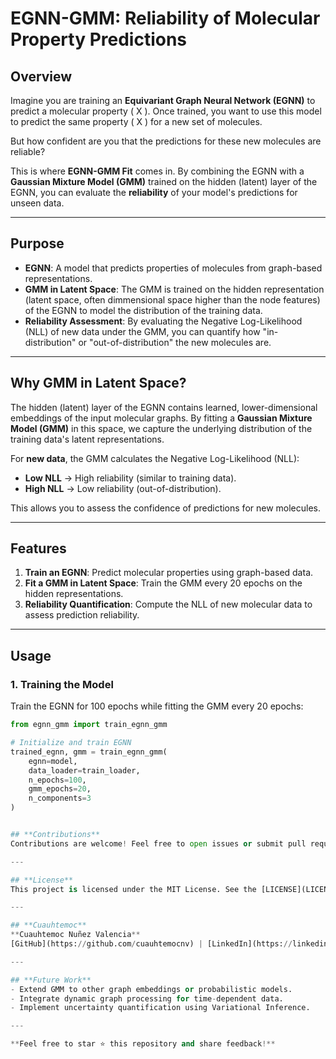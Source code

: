 # EGNN-GMM: Reliability of Molecular Property Predictions

## Overview

Imagine you are training an **Equivariant Graph Neural Network (EGNN)** to predict a molecular property \( X \). Once trained, you want to use this model to predict the same property \( X \) for a new set of molecules. 

But how confident are you that the predictions for these new molecules are reliable?

This is where **EGNN-GMM Fit** comes in. By combining the EGNN with a **Gaussian Mixture Model (GMM)** trained on the hidden (latent) layer of the EGNN, you can evaluate the **reliability** of your model's predictions for unseen data.

---

## Purpose

- **EGNN**: A model that predicts properties of molecules from graph-based representations.  
- **GMM in Latent Space**: The GMM is trained on the hidden representation (latent space, often dimmensional space higher than the node features) of the EGNN to model the distribution of the training data.  
- **Reliability Assessment**: By evaluating the Negative Log-Likelihood (NLL) of new data under the GMM, you can quantify how "in-distribution" or "out-of-distribution" the new molecules are.

---

## Why GMM in Latent Space?

The hidden (latent) layer of the EGNN contains learned, lower-dimensional embeddings of the input molecular graphs. By fitting a **Gaussian Mixture Model (GMM)** in this space, we capture the underlying distribution of the training data's latent representations. 

For **new data**, the GMM calculates the Negative Log-Likelihood (NLL):
- **Low NLL** → High reliability (similar to training data).
- **High NLL** → Low reliability (out-of-distribution).

This allows you to assess the confidence of predictions for new molecules.

---

## Features

1. **Train an EGNN**: Predict molecular properties using graph-based data.  
2. **Fit a GMM in Latent Space**: Train the GMM every 20 epochs on the hidden representations.  
3. **Reliability Quantification**: Compute the NLL of new molecular data to assess prediction reliability.  

---

## Usage

### 1. Training the Model

Train the EGNN for 100 epochs while fitting the GMM every 20 epochs:

```python
from egnn_gmm import train_egnn_gmm

# Initialize and train EGNN
trained_egnn, gmm = train_egnn_gmm(
    egnn=model, 
    data_loader=train_loader, 
    n_epochs=100, 
    gmm_epochs=20, 
    n_components=3
)


## **Contributions**
Contributions are welcome! Feel free to open issues or submit pull requests to enhance this project.

---

## **License**
This project is licensed under the MIT License. See the [LICENSE](LICENSE) file for details.

---

## **Cuauhtemoc**
**Cuauhtemoc Nuñez Valencia**  
[GitHub](https://github.com/cuauhtemocnv) | [LinkedIn](https://linkedin.com/in/cuauhtemocnv)

---

## **Future Work**
- Extend GMM to other graph embeddings or probabilistic models.
- Integrate dynamic graph processing for time-dependent data.
- Implement uncertainty quantification using Variational Inference.

---

**Feel free to star ⭐ this repository and share feedback!**
